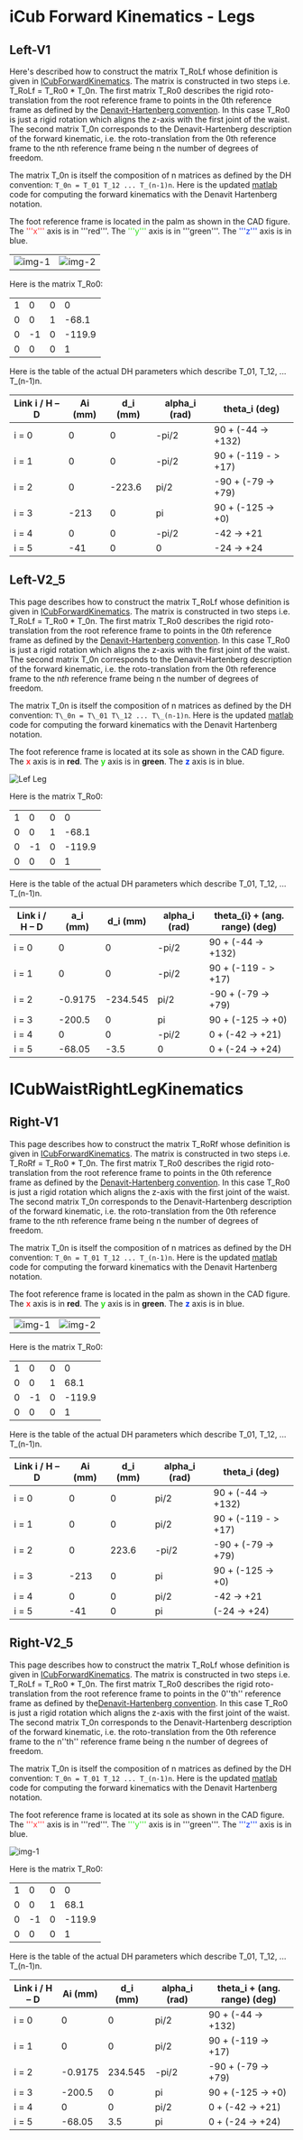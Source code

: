 # **iCub Forward Kinematics - Legs**

## Left-V1
Here's described how to construct the matrix T_RoLf whose definition is given in [ICubForwardKinematics](./icub-forward-kinematics.md). The matrix is constructed in two steps i.e. T_RoLf = T_Ro0 * T_0n. The first matrix T_Ro0 describes the rigid roto-translation from the root reference frame to points in the 0th reference frame as defined by the [Denavit-Hartenberg convention](https://github.com/icub-tech-iit/documentation/raw/master/docs/icub_kinematics/icub-forward-kinematics/assets/chap3-forward-kinematics.pdf). In this case T_Ro0 is just a rigid rotation which aligns the z-axis with the first joint of the waist. The second matrix T_0n corresponds to the Denavit-Hartenberg description of the forward kinematic, i.e. the roto-translation from the 0th reference frame to the nth reference frame being n the number of degrees of freedom.

The matrix T_0n is itself the composition of n matrices as defined by the DH convention: `T_0n = T_01 T_12 ... T_(n-1)n`.
Here is the updated [matlab](https://github.com/icub-tech-iit/documentation/raw/master/docs/icub_kinematics/icub-forward-kinematics/assets/ICubFwdKinNew.zip) code for computing the forward kinematics with the Denavit Hartenberg notation.

The foot reference frame is located in the palm as shown in the CAD figure. The <font color=#ff2e31>'''x'''</font> axis is in '''red'''. The <font color=#2BE01B>'''y'''</font> axis is in '''green'''. The <font color=#0030f2>'''z'''</font> axis is in blue. 

|   |   |
|---|---|
|![img-1](./img/DHnotation_Left.jpg) | ![img-2](./img/LegsCADRefFrame.jpg)|

Here is the matrix T\_Ro0:

|     |     |     |        |
|-----|-----|-----|--------|
| 1   | 0   | 0   | 0      |
| 0   | 0   | 1   | -68.1  |
| 0   | -1  | 0   | -119.9 |
| 0   | 0   | 0   | 1      |

Here is the table of the actual DH parameters which describe T\_01,
T\_12, ... T\_(n-1)n.

| Link i / H – D | Ai (mm) | d\_i (mm) | alpha\_i (rad) | theta\_i (deg)         |
|----------------|---------|-----------|----------------|------------------------|
| i = 0          | 0       | 0         | -pi/2          | 90 + (-44 -&gt; +132)  |
| i = 1          | 0       | 0         | -pi/2          | 90 + (-119 - &gt; +17) |
| i = 2          | 0       | -223.6    | pi/2           | -90 + (-79 -&gt; +79)  |
| i = 3          | -213    | 0         | pi             | 90 + (-125 -&gt; +0)   |
| i = 4          | 0       | 0         | -pi/2          | -42 -&gt; +21          |
| i = 5          | -41     | 0         | 0              | -24 -&gt; +24          |

## Left-V2_5
This page describes how to construct the matrix T\_RoLf whose definition
is given in [ICubForwardKinematics](./icub-forward-kinematics.md). The matrix is constructed in two
steps i.e. T\_RoLf = T\_Ro0 \* T\_0n. The first matrix T\_Ro0 describes
the rigid roto-translation from the root reference frame to points in
the 0*th* reference frame as defined by the [Denavit-Hartenberg convention](https://github.com/icub-tech-iit/documentation/raw/master/docs/icub_kinematics/icub-forward-kinematics/assets/chap3-forward-kinematics.pdf). In this case T\_Ro0 is just a rigid rotation which aligns
the z-axis with the first joint of the waist. The second matrix T\_0n
corresponds to the Denavit-Hartenberg description of the forward
kinematic, i.e. the roto-translation from the 0th reference frame to the
n*th* reference frame being n the number of degrees of freedom.

The matrix T\_0n is itself the composition of n matrices as defined by
the DH convention: `T\_0n = T\_01 T\_12 ... T\_(n-1)n`. 
Here is the updated [matlab](https://github.com/icub-tech-iit/documentation/raw/master/docs/icub_kinematics/icub-forward-kinematics/assets/ICubFwdKinNew.zip) code for computing the forward kinematics with the Denavit Hartenberg notation.

The foot reference frame is located at its sole as shown in the CAD
figure. The <font color=#ff2e31>**x**</font> axis is in **red**. The
<font color=#2BE01B>**y**</font> axis is in **green**. The
<font color=#0030f2>**z**</font> axis is in blue.

![Lef Leg](./img/DHLeftLegV2_5.png)

Here is the matrix T\_Ro0:

|     |     |     |        |
|-----|-----|-----|--------|
| 1   | 0   | 0   | 0      |
| 0   | 0   | 1   | -68.1  |
| 0   | -1  | 0   | -119.9 |
| 0   | 0   | 0   | 1      |

Here is the table of the actual DH parameters which describe T\_01,
T\_12, ... T\_(n-1)n.

| Link i / H – D | a\_i (mm) | d\_i (mm) | alpha\_i (rad) | theta\_{i} + (ang. range) (deg) |
|----------------|-----------|-----------|----------------|---------------------------------|
| i = 0          | 0         | 0         | -pi/2          | 90 + (-44 -&gt; +132)           |
| i = 1          | 0         | 0         | -pi/2          | 90 + (-119 - &gt; +17)          |
| i = 2          | -0.9175   | -234.545  | pi/2           | -90 + (-79 -&gt; +79)           |
| i = 3          | -200.5    | 0         | pi             | 90 + (-125 -&gt; +0)            |
| i = 4          | 0         | 0         | -pi/2          | 0 + (-42 -&gt; +21)             |
| i = 5          | -68.05    | -3.5      | 0              | 0 + (-24 -&gt; +24)             |

# ICubWaistRightLegKinematics

## Right-V1
This page describes how to construct the matrix T_RoRf whose definition is given in [ICubForwardKinematics](./icub-forward-kinematics.md). The matrix is constructed in two steps i.e. T_RoRf = T_Ro0 * T_0n. The first matrix T_Ro0 describes the rigid roto-translation from the root reference frame to points in the 0th reference frame as defined by the [Denavit-Hartenberg convention](https://github.com/icub-tech-iit/documentation/raw/master/docs/icub_kinematics/icub-forward-kinematics/assets/chap3-forward-kinematics.pdf). In this case T_Ro0 is just a rigid rotation which aligns the z-axis with the first joint of the waist. The second matrix T_0n corresponds to the Denavit-Hartenberg description of the forward kinematic, i.e. the roto-translation from the 0th reference frame to the nth reference frame being n the number of degrees of freedom.

The matrix T_0n is itself the composition of n matrices as defined by the DH convention: `T_0n = T_01 T_12 ... T_(n-1)n`. Here is the updated [matlab](https://github.com/icub-tech-iit/documentation/raw/master/docs/icub_kinematics/icub-forward-kinematics/assets/ICubFwdKinNew.zip) code for computing the forward kinematics with the Denavit Hartenberg notation.

The foot reference frame is located in the palm as shown in the CAD figure. The <font color=#ff2e31>**x**</font> axis is in **red**. The
<font color=#2BE01B>**y**</font> axis is in **green**. The
<font color=#0030f2>**z**</font> axis is in blue.

|   |   |
|---|---|
|![img-1](./img/DHnotation_rightLeg.jpg) | ![img-2](./img/LegsCADRefFrame.jpg)|

Here is the matrix T\_Ro0:

|     |     |     |        |
|-----|-----|-----|--------|
| 1   | 0   | 0   | 0      |
| 0   | 0   | 1   | 68.1   |
| 0   | -1  | 0   | -119.9 |
| 0   | 0   | 0   | 1      |

Here is the table of the actual DH parameters which describe T\_01,
T\_12, ... T\_(n-1)n.

| Link i / H – D | Ai (mm) | d\_i (mm) | alpha\_i (rad) | theta\_i (deg)         |
|----------------|---------|-----------|----------------|------------------------|
| i = 0          | 0       | 0         | pi/2           | 90 + (-44 -&gt; +132)  |
| i = 1          | 0       | 0         | pi/2           | 90 + (-119 - &gt; +17) |
| i = 2          | 0       | 223.6     | -pi/2          | -90 + (-79 -&gt; +79)  |
| i = 3          | -213    | 0         | pi             | 90 + (-125 -&gt; +0)   |
| i = 4          | 0       | 0         | pi/2           | -42 -&gt; +21          |
| i = 5          | -41     | 0         | pi             | (-24 -&gt; +24)        |

## Right-V2_5
This page describes how to construct the matrix T_RoLf whose definition is given in [ICubForwardKinematics](./icub-forward-kinematics.md). The matrix is constructed in two steps i.e. T_RoLf = T_Ro0 * T_0n. The first matrix T_Ro0 describes the rigid roto-translation from the root reference frame to points in the 
0''th'' reference frame as defined by the[Denavit-Hartenberg convention](https://github.com/icub-tech-iit/documentation/raw/master/docs/icub_kinematics/icub-forward-kinematics/assets/chap3-forward-kinematics.pdf). 
In this case T_Ro0 is just a rigid rotation which aligns the z-axis with the first joint of the waist.
The second matrix T_0n corresponds to the Denavit-Hartenberg description of the forward kinematic, i.e. the roto-translation from the 0th reference frame to the n''th'' reference frame being n the number of degrees of freedom.

The matrix T_0n is itself the composition of n matrices as defined by the DH convention: `T_0n = T_01 T_12 ... T_(n-1)n`. 
Here is the updated [matlab](https://github.com/icub-tech-iit/documentation/raw/master/docs/icub_kinematics/icub-forward-kinematics/assets/ICubFwdKinNew.zip) code for computing the forward kinematics with the Denavit Hartenberg notation.

The foot reference frame is located at its sole as shown in the CAD figure. The <font color=#ff2e31>'''x'''</font> axis is in '''red'''. The <font color=#2BE01B>'''y'''</font> axis is in '''green'''. The <font color=#0030f2>'''z'''</font> axis is in blue. 

![img-1](./img/DHRightLegV2_5.png)

Here is the matrix T\_Ro0:

|     |     |     |        |
|-----|-----|-----|--------|
| 1   | 0   | 0   | 0      |
| 0   | 0   | 1   | 68.1   |
| 0   | -1  | 0   | -119.9 |
| 0   | 0   | 0   | 1      |

Here is the table of the actual DH parameters which describe T\_01,
T\_12, ... T\_(n-1)n.

| Link i / H – D | Ai (mm) | d\_i (mm) | alpha\_i (rad) | theta\_i + (ang. range) (deg) |
|----------------|---------|-----------|----------------|-------------------------------|
| i = 0          | 0       | 0         | pi/2           | 90 + (-44 -&gt; +132)         |
| i = 1          | 0       | 0         | pi/2           | 90 + (-119 -&gt; +17)         |
| i = 2          | -0.9175 | 234.545   | -pi/2          | -90 + (-79 -&gt; +79)         |
| i = 3          | -200.5  | 0         | pi             | 90 + (-125 -&gt; +0)          |
| i = 4          | 0       | 0         | pi/2           | 0 + (-42 -&gt; +21)           |
| i = 5          | -68.05  | 3.5       | pi             | 0 + (-24 -&gt; +24)           |
